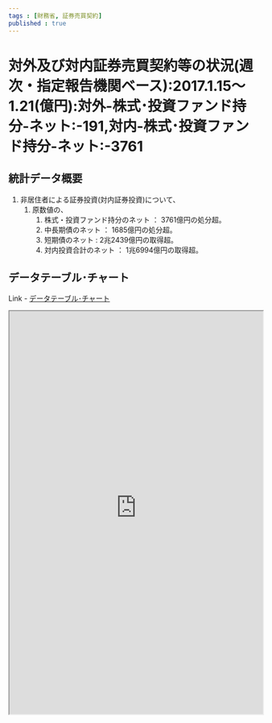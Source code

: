 ```yaml
--- 
tags : [財務省, 証券売買契約] 
published : true
---
```

# 対外及び対内証券売買契約等の状況(週次・指定報告機関ベース):2017.1.15～1.21(億円):対外-株式･投資ファンド持分-ネット:-191,対内-株式･投資ファンド持分-ネット:-3761
## 統計データ概要

1. 非居住者による証券投資(対内証券投資)について、 
	1. 原数値の、
		1. 株式・投資ファンド持分のネット ： 3761億円の処分超。
		1. 中長期債のネット ： 1685億円の処分超。
		1. 短期債のネット : 2兆2439億円の取得超。
		1. 対内投資合計のネット ： 1兆6994億円の取得超。
	
## データテーブル･チャート
Link - [データテーブル･チャート](http://knowledgevault.saecanet.com/charts/am-consulting.co.jp-internationalTransactionsInSecurities.html)
<iframe src="http://knowledgevault.saecanet.com/charts/am-consulting.co.jp-internationalTransactionsInSecurities.html" width="100%" height="800px"></iframe>